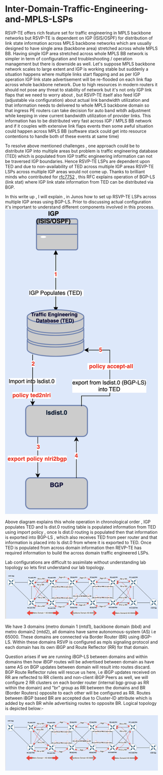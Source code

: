 # Inter-Domain-Traffic-Engineering-and-MPLS-LSPs

RSVP-TE offers rich feature set for traffic engineering in MPLS backbone networks but RSVP-TE is dependent on IGP (ISIS/OSPF) for distribution of link state information across MPLS backbone networks which are usually designed to have single area (backbone area) stretched across whole MPLS BB. Having single IGP area stretched across whole MPLS BB network is simpler in term of configuration and troubleshooting / operation management but there is downside as well. Let's suppose MPLS backbone network scales to large extent and IGP is working stable but suddenly a situation happens where multiple links start flapping and as per IGP operation IGP link state advertisement will be re-flooded on each link flap across whole backbone network. Due to high resources in modern routers it should not pose any threat to stability of network but it's not only IGP link flaps that we need to worry about , but RSVP-TE itself also feed IGP (adjustable via configuration) about actual link bandwidth utilization and that information needs to delivered to whole MPLS backbone domain so that ingress PE routers can take decision for auto band witdh adjustment while keeping in view current bandwidth utilization of provider links. This information has to be distributed very fast across IGP / MPLS BB network and if it couples with extensive link flaps events then some awful situation could happen across MPLS BB (software stack could get into resource contentions to handle both of these events at same time)

To resolve above mentioned challenges , one approach could be to distribute IGP into multiple areas but problem is traffic engineering database (TED) which is populated from IGP traffic engineering information can not be traversed IGP boundaries. Hence RSVP-TE LSPs are dependent upon TED and due to non-availability of TED across multiple IGP areas RSVP-TE LSPs across multiple IGP areas would not come up.  Thanks to brilliant minds who contributed for [rfc7752](https://datatracker.ietf.org/doc/html/rfc7752) , this RFC explains operation of BGP-LS (link stat) where IGP link state information from TED can be distributed via BGP.

In this write up , I will explain , in Junos how to set up RSVP-TE LSPs across multiple IGP areas using BGP-LS. Prior to discussing actual configuration it's important to understand different components involved in this process.   
![TED](./images/ted.png)

Above diagram explains this whole operation in chronological order , IGP populates TED and ls dist.0 routing table is populated information from TED using import policy , once ls dist.0 routing is populated then that information is exported into BGP-LS , which also receives TED from peer router and that information is placed into ls dist.0 from where it is exported to TED. Once TED is populated from across domain information then REVP-TE has required information to build the across domain traffic engineered LSPs.

Lab configurations are difficult to assimilate without understanding lab topology so lets first understand our lab topology.
![physical_topology](./images/physical_topology.png)

We have 3 domains (metro domain 1 (mtd1), backbone domain (bbd) and metro domain2 (mtd2), all domains have same autonomous-system (AS) i.e 65000. These domains are connected via Border Router (BR) using iBGP-LS.  Within these domains RSVP is configured as mpls signaling protocol and each domain has its own iBGP and Route Reflector (RR) for that domain. 

Question arises if we are running iBGP-LS between domains and within domains then how iBGP routes will be advertised between domain as have same AS on BGP updates between domain will result into routes discard.  BGP Route Reflector rules will rescue us here, i.e iBGP updates received on RR are reflected to RR clients and non-client iBGP Peers as well, we will configure 2 RR clusters on each border router (internal bgp group as RR within the domain) and "br" group as RR between the domains and BR (Border Routers) opposite to each other will be configured as RR. Routes between iBGP based BR are accepted due to Cluster-ID attribute which is added by each BR while advertising routes to opposite BR.  Logical topology is depicted below:-

![logical_topology](./images/logical_topology.png)